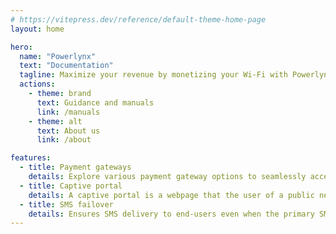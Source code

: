 ```yaml
---
# https://vitepress.dev/reference/default-theme-home-page
layout: home

hero:
  name: "Powerlynx"
  text: "Documentation"
  tagline: Maximize your revenue by monetizing your Wi-Fi with Powerlynx.
  actions:
    - theme: brand
      text: Guidance and manuals
      link: /manuals
    - theme: alt
      text: About us
      link: /about

features:
  - title: Payment gateways
    details: Explore various payment gateway options to seamlessly accept payments.
  - title: Captive portal
    details: A captive portal is a webpage that the user of a public network is required to view and interact with before they can access the network.
  - title: SMS failover
    details: Ensures SMS delivery to end-users even when the primary SMS gateway is unavailable.
---
```


